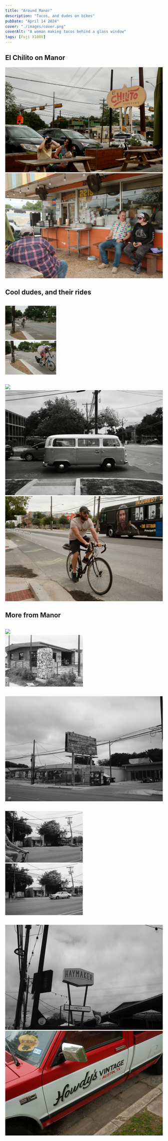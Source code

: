 ```yaml
---
title: "Around Manor"
description: "Tacos, and dudes on bikes"
pubDate: "April 14 2024"
cover: "./images/cover.png"
coverAlt: "A woman making tacos behind a glass window"
tags: [Fuji X100V]
---
```


## El Chilito on Manor

![](./images/el-chilito-sign-couple.png)
![](./images/el-chilito-couple.png)

## Cool dudes, and their rides

<div>

![](./images/dude-bike-1.png)
![](./images/dude-bike-2.png)

<style>
  @scope {
    :scope {
      display: grid;
      grid-template-columns: 1fr 1fr 1fr;
      grid-auto-flow: dense;
      gap: 0.5rem;
    }
    img:first-of-type {
      grid-column-end: span 2;
    }
    img:last-of-type {
      grid-column: 2 / span 2;
    }
  }
</style>
</div>

![](./images/van-dude.png)
![](./images/van-dude-wide-bw.png)
![](./images/dude-bike-3.png)

## More from Manor

<div>

![](./images/graffiti.png)
![](./images/graffiti-bw.png)

<style>
  @scope {
    :scope {
      display: grid;
      grid-template-columns: 1fr 1fr;
      gap: 0.5rem;
    }
  }
</style>

</div>

![](./images/kwik.png)

<div>

![](./images/planet-k-1.png)
![](./images/planet-k-2.png)

<style>
  @scope {
    :scope {
      display: grid;
      grid-template-columns: 1fr 1fr;
      gap: 0.5rem;
    }
  }
</style>

</div>

![](./images/haymaker.png)
![](./images/howdy-truck.png)

